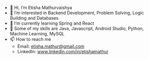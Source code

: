 - 👋 Hi, I’m Etisha Mathurvaishya
- 👀 I’m interested in Backend Development, Problem Solving, Logic Building and Databases
- 🌱 I’m currently learning Spring and React
- 💞️ Some of my skills are Java, Javascript, Android Studio, Python, Machine Learning, MySQL
- 📫 How to reach me 
  - Email: etisha.mathur@gmail.com
  - LinkedIn: www.linkedin.com/in/etishamathur
          

<!---
etimathur/etimathur is a ✨ special ✨ repository because its `README.md` (this file) appears on your GitHub profile.
You can click the Preview link to take a look at your changes.
--->

